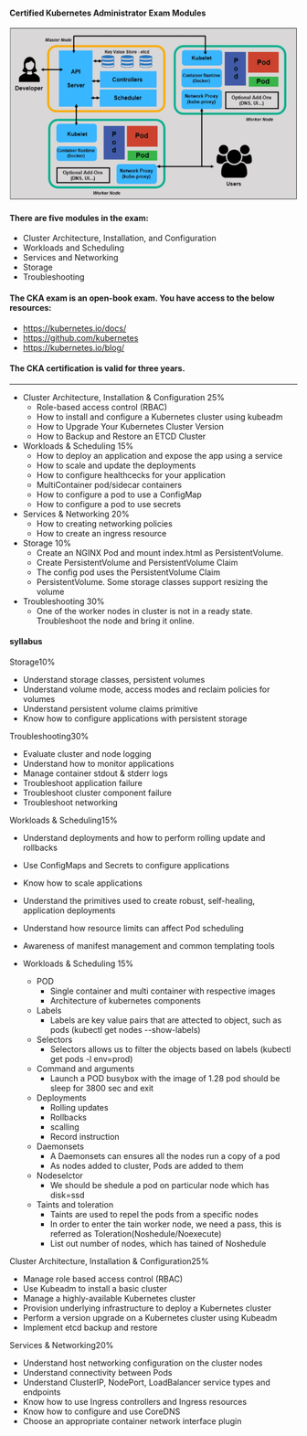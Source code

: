 

#### Certified Kubernetes Administrator Exam Modules


![ScreenShot](https://github.com/kumarrkslinux/kubernative/blob/main/Architecture%20with%20Diagrams.PNG)


#### There are five modules in the exam:

- Cluster Architecture, Installation, and Configuration
- Workloads and Scheduling
- Services and Networking
- Storage
- Troubleshooting

#### The CKA exam is an open-book exam. You have access to the below resources:

- https://kubernetes.io/docs/
- https://github.com/kubernetes
- https://kubernetes.io/blog/

#### The CKA certification is valid for three years.

-----------------------------------------------------------------------------
- Cluster Architecture, Installation & Configuration	25%
     - Role-based access control (RBAC)
     - How to install and configure a Kubernetes cluster using kubeadm
     - How to Upgrade Your Kubernetes Cluster Version
     - How to Backup and Restore an ETCD Cluster
- Workloads & Scheduling	15% 
     - How to deploy an application and expose the app using a service
     - How to scale and update the deployments
     - How to configure healthcecks for your application
     - MultiContainer pod/sidecar containers
     - How to configure a pod to use a ConfigMap
     - How to configure a pod to use secrets
- Services & Networking	20% 
     - How to creating networking policies
     - How to create an ingress resource
- Storage	10% 
     - Create an NGINX Pod and mount index.html as PersistentVolume.
     - Create PersistentVolume and PersistentVolume Claim
     - The config pod uses the PersistentVolume Claim
     - PersistentVolume. Some storage classes support resizing the volume
- Troubleshooting	30%
     - One of the worker nodes in cluster is not in a ready state. Troubleshoot the node and bring it online.

#### syllabus

Storage10%
  - Understand storage classes, persistent volumes
  - Understand volume mode, access modes and reclaim policies for volumes
  - Understand persistent volume claims primitive
  - Know how to configure applications with persistent storage

Troubleshooting30%
  - Evaluate cluster and node logging
  - Understand how to monitor applications
  - Manage container stdout & stderr logs
  - Troubleshoot application failure
  - Troubleshoot cluster component failure
  - Troubleshoot networking

Workloads & Scheduling15%
  - Understand deployments and how to perform rolling update and rollbacks
  - Use ConfigMaps and Secrets to configure applications 
  - Know how to scale applications
  - Understand the primitives used to create robust, self-healing, application deployments
  - Understand how resource limits can affect Pod scheduling
  - Awareness of manifest management and common templating tools
   
 - Workloads & Scheduling 15%
   - POD
      - Single container and multi container with respective images
      - Architecture of kubernetes components 
   - Labels 
      - Labels are key value pairs that are attected to object, such as pods  (kubectl get nodes --show-labels)
   - Selectors
      - Selectors allows us to filter the objects based on labels (kubectl get pods -l env=prod)
   - Command and arguments 
      - Launch a POD busybox with the image of 1.28 pod should be sleep for 3800 sec and exit
   - Deployments
      - Rolling updates 
      - Rollbacks 
      - scalling 
      - Record instruction 
   - Daemonsets
      -  A Daemonsets can ensures all the nodes run a copy of a pod
      -  As nodes added to cluster, Pods are added to them 
   - Nodeselctor
     - We should be shedule a pod on particular node which has disk=ssd
   - Taints and toleration 
     - Taints are used to repel the pods from a specific nodes
     - In order to enter the tain worker node, we need a pass, this is referred as Toleration(Noshedule/Noexecute)
     - List out number of nodes, which has tained of Noshedule 


Cluster Architecture, Installation & Configuration25%
  - Manage role based access control (RBAC)
  - Use Kubeadm to install a basic cluster
  - Manage a highly-available Kubernetes cluster
  - Provision underlying infrastructure to deploy a Kubernetes cluster
  - Perform a version upgrade on a Kubernetes cluster using Kubeadm
  - Implement etcd backup and restore

Services & Networking20%
  - Understand host networking configuration on the cluster nodes
  - Understand connectivity between Pods
  - Understand ClusterIP, NodePort, LoadBalancer service types and endpoints
  - Know how to use Ingress controllers and Ingress resources
  - Know how to configure and use CoreDNS
  - Choose an appropriate container network interface plugin
  
